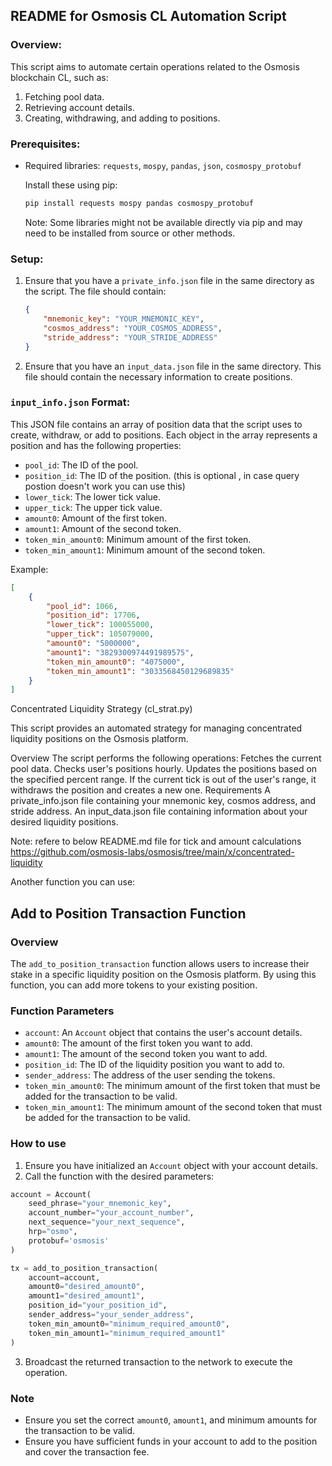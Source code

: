 
## README for Osmosis CL Automation Script

### Overview:

This script aims to automate certain operations related to the Osmosis blockchain CL, such as:

1. Fetching pool data.
2. Retrieving account details.
3. Creating, withdrawing, and adding to positions.

### Prerequisites:

- Required libraries: `requests`, `mospy`, `pandas`, `json`, `cosmospy_protobuf`
  
  Install these using pip:

  ```bash
  pip install requests mospy pandas cosmospy_protobuf
  ```

  Note: Some libraries might not be available directly via pip and may need to be installed from source or other methods.

### Setup:

1. Ensure that you have a `private_info.json` file in the same directory as the script. The file should contain:

   ```json
   {
       "mnemonic_key": "YOUR_MNEMONIC_KEY",
       "cosmos_address": "YOUR_COSMOS_ADDRESS",
       "stride_address": "YOUR_STRIDE_ADDRESS"
   }
   ```

2. Ensure that you have an `input_data.json` file in the same directory. This file should contain the necessary information to create positions.
### `input_info.json` Format:

This JSON file contains an array of position data that the script uses to create, withdraw, or add to positions. Each object in the array represents a position and has the following properties:

- `pool_id`: The ID of the pool.
- `position_id`: The ID of the position. (this is optional , in case query postion doesn't work you can use this)
- `lower_tick`: The lower tick value.
- `upper_tick`: The upper tick value.
- `amount0`: Amount of the first token.
- `amount1`: Amount of the second token.
- `token_min_amount0`: Minimum amount of the first token.
- `token_min_amount1`: Minimum amount of the second token.

Example:

```json
[
    {
        "pool_id": 1066,
        "position_id": 17706,
        "lower_tick": 100055000,
        "upper_tick": 105079000,
        "amount0": "5000000",
        "amount1": "3829300974491989575",
        "token_min_amount0": "4075000",
        "token_min_amount1": "3033568450129689835"
    }
]

```

Concentrated Liquidity Strategy (cl_strat.py)

This script provides an automated strategy for managing concentrated liquidity positions on the Osmosis platform.

Overview
The script performs the following operations:
  Fetches the current pool data.
  Checks user's positions hourly.
  Updates the positions based on the specified percent range. If the current tick is out of the user's range, it withdraws the position and creates a new one.
Requirements
  A private_info.json file containing your mnemonic key, cosmos address, and stride address.
  An input_data.json file containing information about your desired liquidity positions.

Note: refere to below README.md file for tick and amount calculations
https://github.com/osmosis-labs/osmosis/tree/main/x/concentrated-liquidity



Another function you can use:


## Add to Position Transaction Function

### Overview

The `add_to_position_transaction` function allows users to increase their stake in a specific liquidity position on the Osmosis platform. By using this function, you can add more tokens to your existing position.

### Function Parameters

- `account`: An `Account` object that contains the user's account details.
- `amount0`: The amount of the first token you want to add.
- `amount1`: The amount of the second token you want to add.
- `position_id`: The ID of the liquidity position you want to add to.
- `sender_address`: The address of the user sending the tokens.
- `token_min_amount0`: The minimum amount of the first token that must be added for the transaction to be valid.
- `token_min_amount1`: The minimum amount of the second token that must be added for the transaction to be valid.

### How to use

1. Ensure you have initialized an `Account` object with your account details.
2. Call the function with the desired parameters:

```python
account = Account(
    seed_phrase="your_mnemonic_key",
    account_number="your_account_number",
    next_sequence="your_next_sequence",
    hrp="osmo",
    protobuf='osmosis'
)

tx = add_to_position_transaction(
    account=account,
    amount0="desired_amount0",
    amount1="desired_amount1",
    position_id="your_position_id",
    sender_address="your_sender_address",
    token_min_amount0="minimum_required_amount0",
    token_min_amount1="minimum_required_amount1"
)
```

3. Broadcast the returned transaction to the network to execute the operation.

### Note

- Ensure you set the correct `amount0`, `amount1`, and minimum amounts for the transaction to be valid.
- Ensure you have sufficient funds in your account to add to the position and cover the transaction fee.